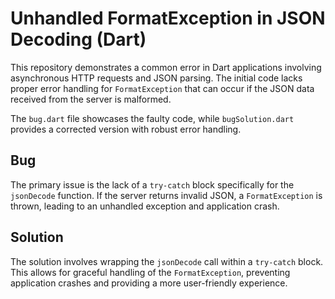 # Unhandled FormatException in JSON Decoding (Dart)

This repository demonstrates a common error in Dart applications involving asynchronous HTTP requests and JSON parsing. The initial code lacks proper error handling for `FormatException` that can occur if the JSON data received from the server is malformed.

The `bug.dart` file showcases the faulty code, while `bugSolution.dart` provides a corrected version with robust error handling.

## Bug

The primary issue is the lack of a `try-catch` block specifically for the `jsonDecode` function. If the server returns invalid JSON, a `FormatException` is thrown, leading to an unhandled exception and application crash.

## Solution

The solution involves wrapping the `jsonDecode` call within a `try-catch` block. This allows for graceful handling of the `FormatException`, preventing application crashes and providing a more user-friendly experience.
